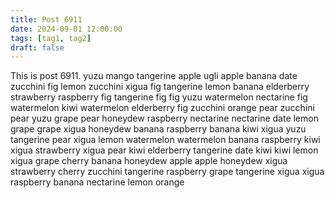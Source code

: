 ```yaml
---
title: Post 6911
date: 2024-09-01 12:00:00
tags: [tag1, tag2]
draft: false
---
```

This is post 6911.
yuzu
mango
tangerine
apple
ugli
apple
banana
date
zucchini
fig
lemon
zucchini
xigua
fig
tangerine
lemon
banana
elderberry
strawberry
raspberry
fig
tangerine
fig
fig
yuzu
watermelon
nectarine
fig
watermelon
kiwi
watermelon
elderberry
fig
zucchini
orange
pear
zucchini
pear
yuzu
grape
pear
honeydew
raspberry
nectarine
nectarine
date
lemon
grape
grape
xigua
honeydew
banana
raspberry
banana
kiwi
xigua
yuzu
tangerine
pear
xigua
lemon
watermelon
watermelon
banana
raspberry
kiwi
xigua
strawberry
xigua
pear
kiwi
elderberry
tangerine
date
kiwi
kiwi
lemon
xigua
grape
cherry
banana
honeydew
apple
apple
honeydew
xigua
strawberry
cherry
zucchini
tangerine
raspberry
grape
tangerine
xigua
xigua
raspberry
banana
nectarine
lemon
orange
